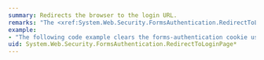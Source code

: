 ```yaml
---
summary: Redirects the browser to the login URL.
remarks: "The <xref:System.Web.Security.FormsAuthentication.RedirectToLoginPage%2A> method redirects the browser to the <xref:System.Web.Security.FormsAuthentication.LoginUrl%2A>.  \n  \n The <xref:System.Web.Security.FormsAuthentication.RedirectToLoginPage%2A> method does not clear the forms-authentication cookie. You can use the <xref:System.Web.Security.FormsAuthentication.RedirectToLoginPage%2A> method in conjunction with the <xref:System.Web.Security.FormsAuthentication.SignOut%2A> method to log one user out and allow a different user to log in.  \n  \n Unlike the <xref:System.Web.HttpResponse.Redirect%2A?displayProperty=fullName> method, this method does not end the request by calling <xref:System.Web.HttpResponse.End%2A?displayProperty=fullName>. This means that code that follows the <xref:System.Web.Security.FormsAuthentication.RedirectToLoginPage%2A> method call will run."
example:
- "The following code example clears the forms-authentication cookie using the <xref:System.Web.Security.FormsAuthentication.SignOut%2A> method and redirects the user to the login page using the <xref:System.Web.Security.FormsAuthentication.RedirectToLoginPage%2A> method.  \n  \n <!-- TODO: review snippet reference [!code-csharp[System.Web.Security.FormsAuthentication#2](~/samples/snippets/csharp/VS_Snippets_WebNet/System.Web.Security.FormsAuthentication/CS/signoutcs.aspx#2)]  -->\n <!-- TODO: review snippet reference [!code-vb[System.Web.Security.FormsAuthentication#2](~/samples/snippets/visualbasic/VS_Snippets_WebNet/System.Web.Security.FormsAuthentication/VB/signoutvb.aspx#2)]  -->"
uid: System.Web.Security.FormsAuthentication.RedirectToLoginPage*
---
```

